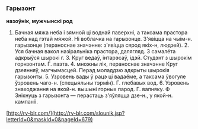 ### Гарызонт
**назоўнік, мужчынскі род**

1. Бачная мяжа неба і зямной ці воднай паверхні, а таксама прастора неба над гэтай мяжой. Ні воблачка на гарызонце. З'явіцца на чыім-н. гарызонце (пераноснае значэнне: з'явіцца сярод якіх-н, людзей). 2. Уся бачная вакол назіральніка прастора, далягляд. З самалёта адкрыўся шырокі г. 3. Круг ведаў, інтарэсаў, ідэй. Студэнт з шырокім горнзонтам. Г. паэта. 4. множны лік, пераноснае значэнне Круг дзеянняў, магчымасцей. Перад моладдзю адкрыты шырокія гарызонты. 5. Узровень вады ў рацэ ці вадаёме, а таксама ўвогуле ўзровень чаго-н. (спецыяльны тэрмін). Г. глебавых вод. 6. Узровень знаходжання на якой-н. вышыні горных парод. Г. вапняку. Ф Знікнуць з гарызонта — перастаць з'яўляцца дзе-н., у якой-н. кампаніі.

<a rel="author">[http://rv-blr.com/](http://rv-blr.com/slounik.jsp?letterId=0&maskId=0&pageId=679)</a>

